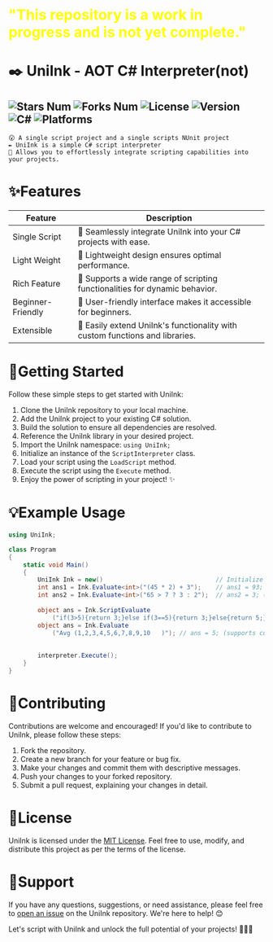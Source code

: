 # <span style="color:yellow">"This repository is a work in progress and is not yet complete."</span> 

# ✒️ UniInk - AOT C# Interpreter(not)

![Stars Num](https://img.shields.io/github/stars/Arc-huangjingtong/UniInk-CSharpInterpreter4Unity?style=social&logo=github)
![Forks Num](https://img.shields.io/github/forks/Arc-huangjingtong/UniInk-CSharpInterpreter4Unity?style=social&logo=github)
![License  ](https://img.shields.io/badge/license-MIT-yellow)
![Version  ](https://img.shields.io/badge/version-1.0.0-green)
![C#       ](https://img.shields.io/badge/CSharp-8.0%20or%20later-blue)
![Platforms](https://img.shields.io/badge/platforms-Android%20|%20Windows-lightgrey)
---

```
😮 A single script project and a single scripts NUnit project 
✒️ UniInk is a simple C# script interpreter 
🎉 Allows you to effortlessly integrate scripting capabilities into your projects. 
```

# ✨Features

| Feature           | Description                                                                  |
|-------------------|------------------------------------------------------------------------------|
| Single Script     | 🧩 Seamlessly integrate UniInk into your C# projects with ease.              |
| Light Weight      | 💪 Lightweight design ensures optimal performance.                           |
| Rich Feature      | 📝 Supports a wide range of scripting functionalities for dynamic behavior.  |
| Beginner-Friendly | 🙌 User-friendly interface makes it accessible for beginners.                |
| Extensible        | 🔌 Easily extend UniInk's functionality with custom functions and libraries. |

# 🚀Getting Started

Follow these simple steps to get started with UniInk:

1. Clone the UniInk repository to your local machine.
2. Add the UniInk project to your existing C# solution.
3. Build the solution to ensure all dependencies are resolved.
4. Reference the UniInk library in your desired project.
5. Import the UniInk namespace: `using UniInk;`
6. Initialize an instance of the `ScriptInterpreter` class.
7. Load your script using the `LoadScript` method.
8. Execute the script using the `Execute` method.
9. Enjoy the power of scripting in your project! ✨

# 💡Example Usage

```csharp
using UniInk;

class Program
{
    static void Main()
    {
        UniInk Ink = new()                               // Initialize a new instance;
        int ans1 = Ink.Evaluate<int>("(45 * 2) + 3");    // ans1 = 93;
        int ans2 = Ink.Evaluate<int>("65 > 7 ? 3 : 2");  // ans2 = 3; (supports ternary operators)
        
        object ans = Ink.ScriptEvaluate
            ("if(3>5){return 3;}else if(3==5){return 3;}else{return 5;}"); // ans = 5; (supports ifelse statement)
        object ans = Ink.Evaluate
            ("Avg (1,2,3,4,5,6,7,8,9,10   )"); // ans = 5; (supports custom functions)
        
        
        interpreter.Execute();
    }
}
```

# 🤝Contributing

Contributions are welcome and encouraged! If you'd like to contribute to UniInk, please follow these steps:

1. Fork the repository.
2. Create a new branch for your feature or bug fix.
3. Make your changes and commit them with descriptive messages.
4. Push your changes to your forked repository.
5. Submit a pull request, explaining your changes in detail.

# 📝License

UniInk is licensed under the [MIT License](LICENSE). Feel free to use, modify, and distribute this project as per the
terms of the license.

# 💬Support

If you have any questions, suggestions, or need assistance, please feel free
to [open an issue](https://github.com/username/UniInk/issues) on the UniInk repository. We're here to help! 😊

Let's script with UniInk and unlock the full potential of your projects! 🚀💡🌟